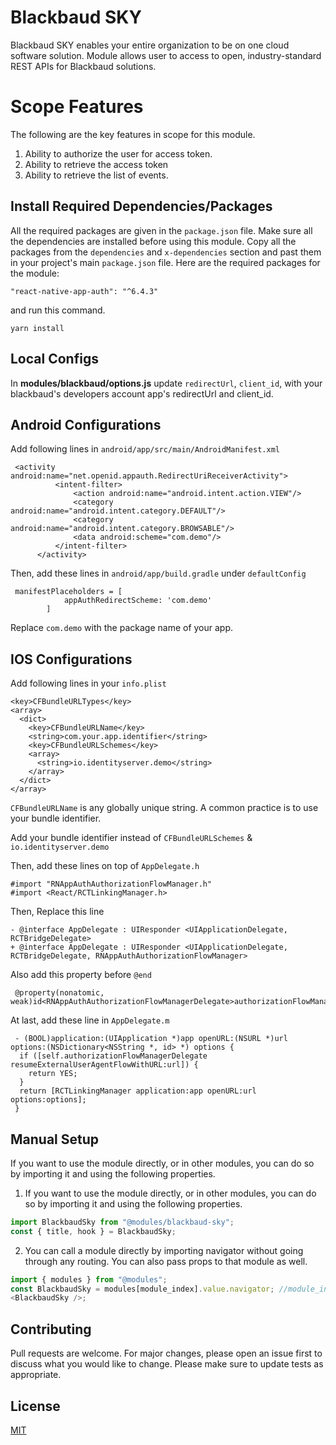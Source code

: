 # Blackbaud SKY

Blackbaud SKY enables your entire organization to be on one cloud software solution. Module allows user to access to open, industry-standard REST APIs for Blackbaud solutions.

# Scope Features

The following are the key features in scope for this module.

1. Ability to authorize the user for access token.
2. Ability to retrieve the access token
3. Ability to retrieve the list of events.

## Install Required Dependencies/Packages

All the required packages are given in the `package.json` file. Make sure all the dependencies are installed before using this module. Copy all the packages from the `dependencies` and `x-dependencies` section and past them in your project's main `package.json` file.
Here are the required packages for the module:

```
"react-native-app-auth": "^6.4.3"
```

and run this command.

```
yarn install
```

## Local Configs

In **modules/blackbaud/options.js** update `redirectUrl`, `client_id`, with your blackbaud's developers account app's redirectUrl and client_id.

## Android Configurations

Add following lines in `android/app/src/main/AndroidManifest.xml`

```
 <activity android:name="net.openid.appauth.RedirectUriReceiverActivity">
          <intent-filter>
              <action android:name="android.intent.action.VIEW"/>
              <category android:name="android.intent.category.DEFAULT"/>
              <category android:name="android.intent.category.BROWSABLE"/>
              <data android:scheme="com.demo"/>
          </intent-filter>
      </activity>
```

Then, add these lines in `android/app/build.gradle` under `defaultConfig`

```
 manifestPlaceholders = [
            appAuthRedirectScheme: 'com.demo'
        ]
```

Replace `com.demo` with the package name of your app.

## IOS Configurations

Add following lines in your `info.plist`

```
<key>CFBundleURLTypes</key>
<array>
  <dict>
    <key>CFBundleURLName</key>
    <string>com.your.app.identifier</string>
    <key>CFBundleURLSchemes</key>
    <array>
      <string>io.identityserver.demo</string>
    </array>
  </dict>
</array>
```

`CFBundleURLName` is any globally unique string. A common practice is to use your bundle identifier.

Add your bundle identifier instead of `CFBundleURLSchemes` & `io.identityserver.demo`

Then, add these lines on top of `AppDelegate.h`

```
#import "RNAppAuthAuthorizationFlowManager.h"
#import <React/RCTLinkingManager.h>
```

Then, Replace this line

```
- @interface AppDelegate : UIResponder <UIApplicationDelegate, RCTBridgeDelegate>
+ @interface AppDelegate : UIResponder <UIApplicationDelegate, RCTBridgeDelegate, RNAppAuthAuthorizationFlowManager>

```

Also add this property before `@end`

```
 @property(nonatomic, weak)id<RNAppAuthAuthorizationFlowManagerDelegate>authorizationFlowManagerDelegate;
```

At last, add these line in `AppDelegate.m`

```
 - (BOOL)application:(UIApplication *)app openURL:(NSURL *)url options:(NSDictionary<NSString *, id> *) options {
  if ([self.authorizationFlowManagerDelegate resumeExternalUserAgentFlowWithURL:url]) {
    return YES;
  }
  return [RCTLinkingManager application:app openURL:url options:options];
 }
```

## Manual Setup

If you want to use the module directly, or in other modules, you can do so by importing it and using the following properties.

1. If you want to use the module directly, or in other modules, you can do so by importing it and using the following properties.

```javascript
import BlackbaudSky from "@modules/blackbaud-sky";
const { title, hook } = BlackbaudSky;
```

2. You can call a module directly by importing navigator without going through any routing. You can also pass props to that module as well.

```javascript
import { modules } from "@modules";
const BlackbaudSky = modules[module_index].value.navigator; //module_index : position of the module in modules folder
<BlackbaudSky />;
```

## Contributing

Pull requests are welcome. For major changes, please open an issue first to discuss what you would like to change.
Please make sure to update tests as appropriate.

## License

[MIT](https://choosealicense.com/licenses/mit/)
